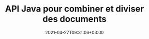 ---
############################# Static ############################
layout: "product"
date: 2021-04-27T09:31:06+03:00
draft: false

product: "Merger"
product_tag: "merger"
platform: "Java"
platform_tag: "java"

############################# Head ############################
head_title: "API de fusion de documents Java | fusionner et supprimer Word Excel PDF XPS EPUB"
head_description: "API de fusion de documents pour Java. Fusionner, diviser, échanger, réorganiser et supprimer des pages de formats PDF, Microsoft Word, Excel, présentations, Visio, XPS et EPUB."

############################# Header ############################
title: "API Java pour combiner et diviser des documents"
description: "Développez des applications hautes performances capables de combiner, extraire, mélanger, couper ou supprimer des pages, des diapositives et des diagrammes lors de vos déplacements."
button:
    enable: true

############################# SubMenu ############################
submenu:
    enable: true
    
    left:
        img_alt: "GroupDocs.Merger for Java"
        image: "/border/groupdocs-merger-java.svg"
        product: "GroupDocs.Merger"
        platform: "Java"

    middle:
        button:
            # button loop
            - link: "#overview"
              text: "Aperçu"

            # button loop
            - link: "#features"
              text: "Caractéristiques"

            # button loop
            - link: "#support"
              text: "Support"

            # button loop
            - link: "https://products.groupdocs.app/merger"
              text: "Live Demo"

            # button loop
            - link: "https://purchase.groupdocs.com/pricing/merger/java"
              text: "Pricing"

    right:
        link_download: "https://downloads.groupdocs.com/merger"
        link_learn: "https://docs.groupdocs.com/merger/java/"
        link_buy: "https://purchase.groupdocs.com"

############################# Aperçu ############################
overview:
    enable: true
    content: |
      GroupDocs.Merger pour Java vous permet de développer rapidement des applications métier haut de gamme en Java. Avec peu de codage, vos applications Java peuvent fusionner, extraire, mélanger, couper et supprimer une seule page ou un lot de pages, de diapositives et de diagrammes. Les opérations de fusion peuvent également être effectuées sur des fichiers sécurisés de format connu et inconnu en appliquant ou en supprimant la protection par mot de passe.
    tabs:
      enable: true     
      
      ## TAB ONE ##
      tab_one:
        description: |
          Voici un aperçu de GroupDocs.Merger pour Java :

        left:
          enable: true
          icon: "fab fa-html5"
          title: "Opérations sur les documents"
          content: |
            * Modifier l'ordre des pages
            * Supprimer ou supprimer des pages
            * Diviser ou rompre le document
            * Échangez ou mélangez deux pages
            * Rogner une ou plusieurs pages
            * Joindre plusieurs documents
        
        right:
          enable: true
          icon: "fab fa-html5"
          title: "Opérations de sécurité"
          content: |
            * Configurer la sécurité des documents
            * Vérifier l'état de sécurité des documents
            * Définir le mot de passe du document
            * Mettre à jour le mot de passe du document
            * Supprimer le mot de passe du document
      
      ## TAB TWO ##
      tab_two:
        description: |
          GroupDocs.Merger pour .NET prend en charge la fusion des [formats de fichier de document] suivants (https://docs.groupdocs.com/merger/net/supported-document-formats/) :

        left:
          enable: true
          table:
            # table loop
            - title: "Microsoft Office"
              content: |
                * **Word:** DOC, DOCX, DOCM, DOT, DOTX, DOTM, RTF, TXT
                * **Excel:** XLS, XLSX, XLSM, XLSB, XLTM, XLT, XLTM, XLTX, XLAM, SXC, SpreadsheetML
                * **PowerPoint:** PPT, PPTX, PPS, PPSX, PPSM, POT, POTM, POTX, PPTM
                * **OneNote:** ONE

        right:
          enable: true
          table:
            # table loop
            - title: "OpenDocument & Autres formats"
              content: |
                * **Formats OpenDocument** : ODT, OTT, ODP, OTP, ODS
                * **Mise en page fixe** : PDF, XPS
                * **Images** : BMP, PNG, TIFF
                * **Web** : HTML, MHT, MHTML
                * **Texte** : TXT, CSV, TSV
                * **LaTex** : TEX
                * **Ebook** : EPUB

      ## TAB THREE ##
      tab_three:
        description: |
          GroupDocs.Merger for Java prend en charge la suite Systèmes d'exploitation, Frameworks & Directeur chargé d'emballages:
        
        left:
          enable: true
          table:
            # table loop
            - icon: "fab fa-windows"
              title: "Systèmes d'exploitation"
              content: |
                * Bureau Microsoft Windows
                * Serveur Microsoft Windows
                * Linux
                * Mac OS

            # table loop
            - icon: "fas fa-code"
              title: "Cadres pris en charge"
              content: |
                * Java 7 (1.7) et supérieur

        right:
          enable: true
          table:
            # table loop
            - icon: "fas fa-cogs"
              title: "Environnements de développement"
              content: |
                * NetBeans
                * IDÉE IntelliJ
                * Éclipse
            # table loop
            - icon: "fas fa-tools"
              title: "Outil d'automatisation de construction"
              content: |
                * Maven

############################# Caractéristiques ############################
features:
    enable: true
    title: "GroupDocs.Merger pour les fonctionnalités Java"

    feature:
      # feature loop
      - icon: "fas fa-copy"
        content: "Fusionnez diverses pages, diapositives et diagrammes dans un seul fichier"

      # feature loop
      - icon: "fas fa-eye"
        content: "Extrayez et divisez des documents volumineux en plusieurs fichiers plus petits"

      # feature loop
      - icon: "fas fa-bolt"
        content: "Mélangez et réorganisez les pages, les diapositives ou les diagrammes"
      
      # feature loop
      - icon: "fas fa-file-powerpoint"
        content: "Échangez et échangez deux pages, diapositives ou diagrammes entre eux dans un document"

      # feature loop
      - icon: "fas fa-code"
        content: "Couper et rogner le document en supprimant des pages, des diapositives ou des diagrammes spécifiques"

      # feature loop
      - icon: "fas fa-cloud"
        content: "Supprimer une seule ou une collection de pages, de diapositives ou de diagrammes"

      # feature loop
      - icon: "fas fa-remove-format"
        content: "Assemblez et fusionnez un grand nombre de documents par lots"

      # feature loop
      - icon: "fas fa-comment-slash"
        content: "Vérifier par programmation en Java si un document est sécurisé avec un mot de passe"

      # feature loop
      - icon: "fas fa-location-arrow"
        content: "Définir, réinitialiser et supprimer le mot de passe des formats de documents connus et inconnus"

      # feature loop
      - icon: "fas fa-border-all"
        content: "Diviser un fichier texte en plusieurs par numéros de ligne"

      # feature loop
      - icon: "fas fa-wrench"
        content: "Obtenir la représentation d'image des pages de document"

      # feature loop
      - icon: "fas fa-columns"
        content: "Fusionner plusieurs documents de différents formats en un seul fichier PDF"

      # feature loop
      - icon: "fas fa-file-word"
        content: "Insérer des objets OLE dans les formats PDF, Word, Excel, PowerPoint et Open Document"

      # feature loop
      - icon: "fas fa-envelope"
        content: "Joindre des fichiers par programmation à un document PDF"

      # feature loop
      - icon: "fas fa-print"
        content: "Ajouter un document au diagramme via des objets OLE"

    more_feature :
      # more_feature_loop
      - title: "Supprimer les pages souhaitées des documents"
        content: |
          L'API GroupDocs.Merger pour Java vous permet de sélectionner et de supprimer les pages indésirables de votre document.

      # more_feature_loop
      - title: "Vérifier le mot de passe du format de document inconnu"
        content: "Même si le format d'un document particulier est inconnu, GroupDocs.Merger pour Java vous permet de vérifier et de récupérer le mot de passe du document, s'il est disponible."

      # more_feature_loop
      - title: "Joindre des documents protégés par mot de passe de formats connus"
        content: |
          GroupDocs.Merger pour Java API vous permet d'obtenir une liste de documents de formats connus et inconnus. L'exemple suivant montre comment vous pouvez le faire pour les formats de fichiers connus, en utilisant Java :

          ```java
          String password = "SomePasswordString";
          InputStream documentExample1 = new FileInputStream("sourceFile.docx");
          InputStream documentExample2 = new FileInputStream("sourceFile2.docx");
          List documentStreams = new ArrayList();
          JoinItem item1 = new JoinItem(documentExample1, FileFormat.Pdf, password);
          documentStreams.add(item1);
          JoinItem item2 = new JoinItem(documentExample2, FileFormat.Pdf, password);
          documentStreams.add(item2);
          ```

############################# Support ############################
support:
    enable: true

############################# Solutions ############################
solutions:
    enable: true
    title: "GroupDocs.Merger propose des API de visualisation de documents pour d'autres environnements de développement populaires"

    solution:
        # solution loop
        - img_alt: "GroupDocs.Merger for .NET"
          image: "/border/groupdocs-merger-net.svg"
          product: "GroupDocs.Merger"
          platform: ".NET"
          link: "/merger/net/"

############################# Back to top ###############################
back_to_top:
  enable: true
---